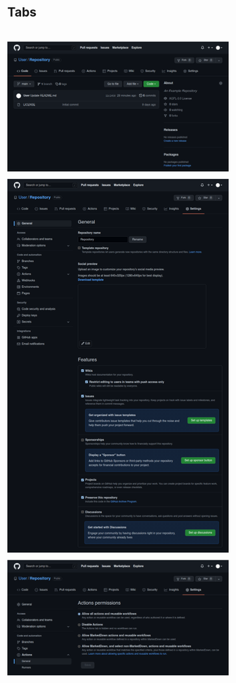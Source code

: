 
# Tabs

<br>

![Overview]

![General]

![Actions]


<!----------------------------------------------------------------------------->

[Overview]: ../Resources/Overview.png
[General]: ../Resources/General.png
[Actions]: ../Resources/Actions.png
